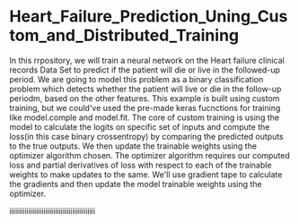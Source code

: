 # Heart_Failure_Prediction_Uning_Custom_and_Distributed_Training
In this rrpository, we will train a neural network on the Heart failure clinical records Data Set to predict if the patient will die or live in the followed-up period. We are going to model this problem as a binary classification problem which detects whether the patient will live or die in the follow-up periodm, based on the other features.  This example is built using custom training, but we could've used the pre-made keras fucnctions for training like model.comple and model.fit. The core of custom training is using the model to calculate the logits on specific set of inputs and compute the loss(in this case binary crossentropy) by comparing the predicted outputs to the true outputs. We then update the trainable weights using the optimizer algorithm chosen. The optimizer algorithm requires our computed loss and partial derivatives of loss with respect to each of the trainable weights to make updates to the same. We'll use gradient tape to calculate the gradients and then update the model trainable weights using the optimizer.

iiiiiiiiiiiiiiiiiiiiiiiiiiiiiiiiiiiiiiiiiiiii
